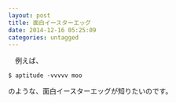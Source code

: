 ```yaml
---
layout: post
title: 面白イースターエッグ
date: 2014-12-16 05:25:09
categories: untagged
---
```

<!-- {% raw %} -->
<p>　例えば、</p>

<pre><code>$ aptitude -vvvvv moo
</code></pre>

<p>のような、面白イースターエッグが知りたいのです。</p>
<!-- {% endraw %} -->
